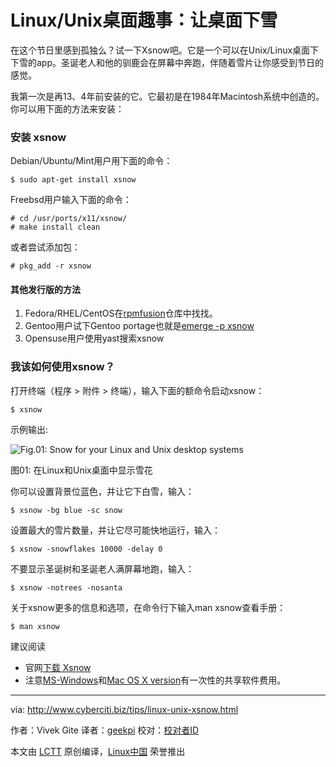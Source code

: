 Linux/Unix桌面趣事：让桌面下雪
================================================================================
在这个节日里感到孤独么？试一下Xsnow吧。它是一个可以在Unix/Linux桌面下下雪的app。圣诞老人和他的驯鹿会在屏幕中奔跑，伴随着雪片让你感受到节日的感觉。

我第一次是再13、4年前安装的它。它最初是在1984年Macintosh系统中创造的。你可以用下面的方法来安装：

### 安装 xsnow ###

Debian/Ubuntu/Mint用户用下面的命令：

    $ sudo apt-get install xsnow

Freebsd用户输入下面的命令：

    # cd /usr/ports/x11/xsnow/
    # make install clean

或者尝试添加包：

    # pkg_add -r xsnow

#### 其他发行版的方法 ####

1. Fedora/RHEL/CentOS在[rpmfusion][1]仓库中找找。
2. Gentoo用户试下Gentoo portage也就是[emerge -p xsnow][2]
3. Opensuse用户使用yast搜索xsnow

### 我该如何使用xsnow？ ###

打开终端（程序 > 附件 > 终端），输入下面的额命令启动xsnow：

    $ xsnow

示例输出:

![Fig.01: Snow for your Linux and Unix desktop systems](http://files.cyberciti.biz/uploads/tips/2011/12/application-to-bring-snow-to-desktop_small.png)

图01: 在Linux和Unix桌面中显示雪花

你可以设置背景位蓝色，并让它下白雪，输入：

    $ xsnow -bg blue -sc snow

设置最大的雪片数量，并让它尽可能快地运行，输入：

    $ xsnow -snowflakes 10000 -delay 0

不要显示圣诞树和圣诞老人满屏幕地跑，输入：

    $ xsnow -notrees -nosanta

关于xsnow更多的信息和选项，在命令行下输入man xsnow查看手册：

    $ man xsnow

建议阅读

- 官网[下载 Xsnow][1]
- 注意[MS-Windows][2]和[Mac OS X version][3]有一次性的共享软件费用。

--------------------------------------------------------------------------------

via: http://www.cyberciti.biz/tips/linux-unix-xsnow.html

作者：Vivek Gite 
译者：[geekpi](https://github.com/geekpi)
校对：[校对者ID](https://github.com/校对者ID)

本文由 [LCTT](https://github.com/LCTT/TranslateProject) 原创编译，[Linux中国](https://linux.cn/) 荣誉推出

[1]:http://rpmfusion.org/Configuration
[2]:http://www.gentoo.org/doc/en/handbook/handbook-x86.xml?part=2&chap=1
[3]:http://dropmix.xs4all.nl/rick/Xsnow/
[4]:http://dropmix.xs4all.nl/rick/WinSnow/
[5]:http://dropmix.xs4all.nl/rick/MacOSXSnow/
